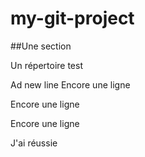 # my-git-project


##Une section 

Un répertoire test 

Ad new line 
Encore une ligne 

Encore une ligne 

Encore une ligne 

J'ai réussie 
